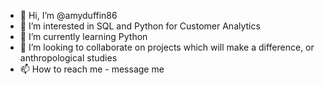 - 👋 Hi, I’m @amyduffin86
- 👀 I’m interested in SQL and Python for Customer Analytics
- 🌱 I’m currently learning Python
- 💞️ I’m looking to collaborate on projects which will make a difference, or anthropological studies
- 📫 How to reach me - message me

<!---
amyduffin86/amyduffin86 is a ✨ special ✨ repository because its `README.md` (this file) appears on your GitHub profile.
You can click the Preview link to take a look at your changes.
--->
